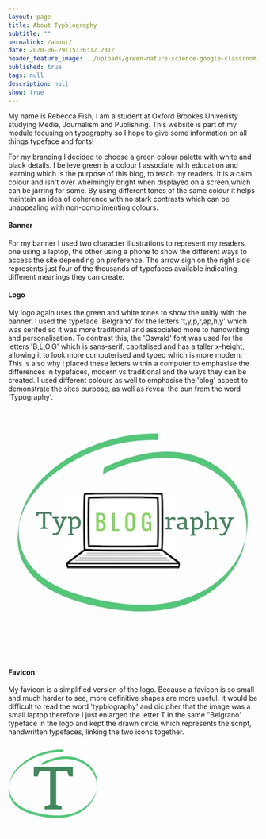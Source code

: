 ```yaml
---
layout: page
title: About Typblography
subtitle: ""
permalink: /about/
date: 2020-06-29T15:36:12.231Z
header_feature_image: ../uploads/green-nature-science-google-classroom-header-3.png
published: true
tags: null
description: null
show: true
---
```

My name is Rebecca Fish, I am a student at Oxford Brookes Univeristy studying Media, Journalism and Publishing. This website is part of my module focusing on typography so I hope to give some information on all things typeface and fonts!

For my branding I decided to choose a green colour palette with white and black details. I believe green is a colour I associate with education and learning which is the purpose of this blog, to teach my readers. It is a calm colour and isn't over whelmingly bright when displayed on a screen,which can be jarring for some. By using different tones of the same colour it helps maintain an idea of coherence with no stark contrasts which can be unappealing with non-complimenting colours. 

#### Banner

For my banner I used two character illustrations to represent my readers, one using a laptop, the other using a phone to show the different ways to access the site depending on preference. The arrow sign on the right side represents just four of the thousands of typefaces available indicating different meanings they can create. 

#### Logo

My logo again uses the green and white tones to show the unitiy with the banner. I used the typeface 'Belgrano' for the letters 't,y,p,r,ap,h,y' which was serifed so it was more traditional and associated more to handwriting and personalisation. To contrast this, the 'Oswald' font was used for the letters 'B,L,O,G' which is sans-serif, capitalised and has a taller x-height, allowing it to look more computerised and typed which is more modern. This is also why I placed these letters within a computer to emphasise the differences in typefaces, modern vs traditional and the ways they can be created. I used different colours as well to emphasise the 'blog' aspect to demonstrate the sites purpose, as well as reveal the pun from the word 'Typography'.

![Typblography Logo](../uploads/1.jpg "Typblography Logo")

#### Favicon

My favicon is a simplified version of the logo. Because a favicon is so small and much harder to see, more definitive shapes are more useful. It would be difficult to read the word 'typblography' and dicipher that the image was a small laptop therefore I just enlarged the letter T in the same "Belgrano' typeface in the logo and kept the drawn circle which represents the script, handwritten typefaces, linking the two icons together. 

![Typblography Favicon](../uploads/apple-touch-icon.png "Typblography Favicon")